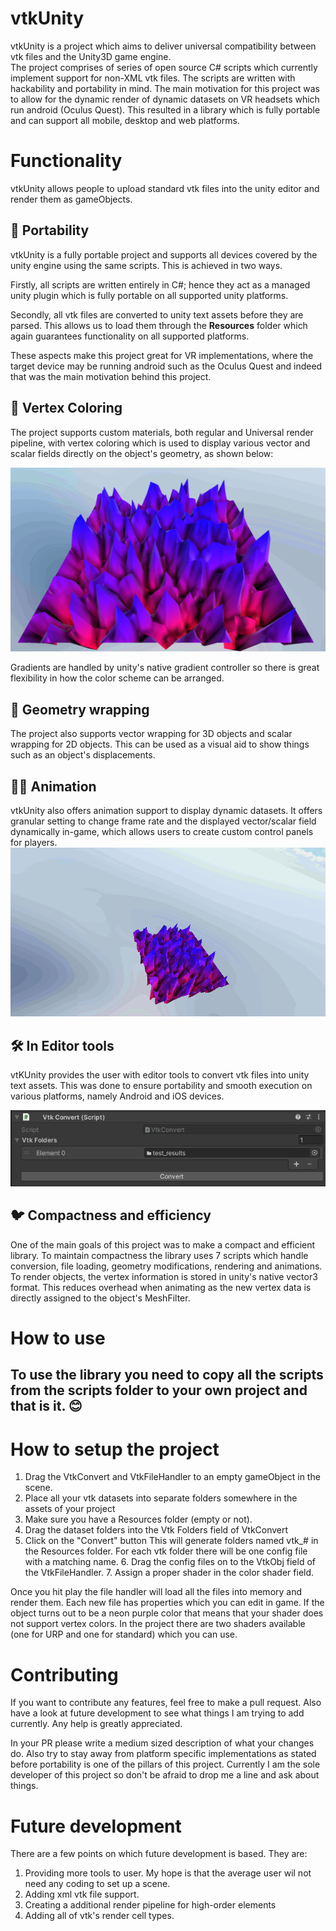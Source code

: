 # vtkUnity

vtkUnity is a project which aims to deliver universal compatibility between vtk files and the Unity3D game engine.   
The project comprises of series of open source C# scripts which currently implement support for non-XML vtk files. The scripts are written with hackability and portability in mind. The main motivation for this project was to allow for the dynamic render of dynamic datasets on VR headsets which run android (Oculus Quest). This resulted in a library which is fully portable and can support all mobile, desktop and web platforms.

# Functionality
vtkUnity allows people to upload standard vtk files into the unity editor and render them as gameObjects.
## 💼 Portability
vtkUnity is a fully portable project and supports all devices covered by the unity engine using the same scripts. This is achieved in two ways.

Firstly, all scripts are written entirely in C#; hence they act as a managed unity plugin which is fully portable on all supported unity platforms.

Secondly, all vtk files are converted to unity text assets before they are parsed. This allows us to load them through the **Resources** folder which again guarantees functionality on all supported platforms.

These aspects make this project great for VR implementations, where the target device may be running android such as the Oculus Quest and indeed that was the main motivation behind this project.
## 🍭 Vertex Coloring
The project supports custom materials, both regular and Universal render pipeline, with vertex coloring which is used to display various vector and scalar fields directly on the object's geometry, as shown below:

![Vertex coloring of 2D object](Renders/render1.png)

Gradients are handled by unity's native gradient controller so there is great flexibility in how the color scheme can be arranged.

## 🧃 Geometry wrapping
The project also supports vector wrapping for 3D objects and scalar wrapping for 2D objects. This can be used as a visual aid to show things such as an object's displacements.

## 🏃‍♀️ Animation
vtkUnity also offers animation support to display dynamic datasets. It offers granular setting to change frame rate and the displayed vector/scalar field dynamically in-game, which allows users to create custom control panels for players.
![Loop animation](Renders/Animation.gif)

## 🛠️ In Editor tools
vtKUnity provides the user with editor tools to convert vtk files into unity text assets. This was done to ensure portability and smooth execution on various platforms, namely Android and iOS devices.

![In editor tools](Renders/render2.png)

## 🐦 Compactness and efficiency
One of the main goals of this project was to make a compact and efficient library. To maintain compactness the library uses 7 scripts which handle conversion, file loading, geometry modifications, rendering and animations. To render objects, the vertex information is stored in unity's native vector3 format. This reduces overhead when animating as the new vertex data is directly assigned to the object's MeshFilter.

# How to use
## To use the library you need to copy all the scripts from the scripts folder to your own project and that is it. 😊

# How to setup the project
1. Drag the VtkConvert and VtkFileHandler to an empty gameObject in the scene. 
2. Place all your vtk datasets into separate folders somewhere in the assets of your project
3. Make sure you have a Resources folder (empty or not).
4. Drag the dataset folders into the Vtk Folders field of VtkConvert
5. Click on the "Convert" button
    This will generate folders named vtk_# in the Resources folder. For each vtk folder there will be one config file with a matching name.
    6. Drag the config files on to the VtkObj field of the VtkFileHandler.
    7. Assign a proper shader in the color shader field.

Once you hit play the file handler will load all the files into memory and render them. Each new file has properties which you can edit in game. If the object turns out to be a neon purple color that means that your shader does not support vertex colors. In the project there are two shaders available (one for URP and one for standard) which you can use.

# Contributing
If you want to contribute any features, feel free to make a pull request. Also have a look at future development to see what things I am trying to add currently. Any help is greatly appreciated.

In your PR please write a medium sized description of what your changes do. Also try to stay away from platform specific implementations as stated before portability is one of the pillars of this project. Currently I am the sole developer of this project so don't be afraid to drop me a line and ask about things.

# Future development
There are a few points on which future development is based. They are:  

1. Providing more tools to user. My hope is that the average user wil not need any coding to set up a scene.
2. Adding xml vtk file support.
3. Creating a additional render pipeline for high-order elements
4. Adding all of vtk's render cell types.

